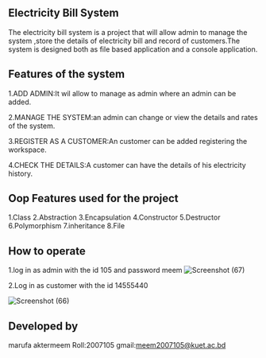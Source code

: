 ## Electricity Bill System

The electricity bill system is a project that will allow admin to manage the system ,store the details of electricity bill and record of customers.The system is designed both as file based application and a console application.  

## Features of the system
1.ADD ADMIN:It wil allow to manage as admin where an admin can be added.

2.MANAGE THE SYSTEM:an admin can change or view the details and rates of the system.

3.REGISTER AS A CUSTOMER:An customer can be added registering the workspace.

4.CHECK THE DETAILS:A customer can have the details of his electricity history.

## Oop Features used for the project
1.Class
2.Abstraction
3.Encapsulation
4.Constructor
5.Destructor
6.Polymorphism
7.inheritance
8.File

## How to operate
1.log in as admin with the id 105 and password meem
![Screenshot (67)](https://github.com/MeemMarufa/electricity-bill-/assets/101825831/cda05eae-0ff9-42bc-9f29-a885dbc92464)

2.Log in as customer with the id 14555440


![Screenshot (66)](https://github.com/MeemMarufa/electricity-bill-/assets/101825831/3f8d46cb-6d66-4f3e-bf26-9a8f3452c75c)

## Developed by 
marufa aktermeem
Roll:2007105
gmail:meem2007105@kuet.ac.bd

